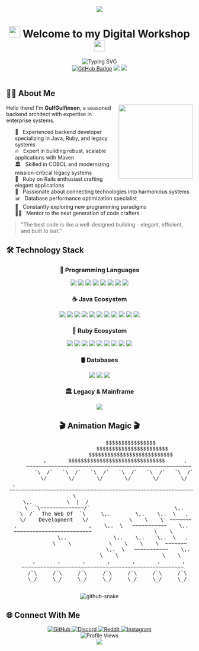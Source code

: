 <!-- HEADER -->
<div align="center">
  <img src="https://capsule-render.vercel.app/api?type=vortex&color=0:3a1c71,50:d76d77,100:ffaf7b&height=300&section=header&text=GulfGulfinson&fontSize=90&animation=fadeIn&fontAlignY=38&desc=Backend%20Engineer%20|%20Code%20Artisan&descAlignY=51&descAlign=62&fontColor=f7f7f7" />
</div>

<!-- WELCOME SECTION -->
<h1 align="center">
  <img src="https://media.giphy.com/media/hvRJCLFzcasrR4ia7z/giphy.gif" width="30">
  Welcome to my Digital Workshop
  <img src="https://media.giphy.com/media/hvRJCLFzcasrR4ia7z/giphy.gif" width="30">
</h1>

<div align="center">
  <img src="https://readme-typing-svg.herokuapp.com?font=Fira+Code&weight=700&size=22&pause=1000&color=FF5E5E&center=true&vCenter=true&random=false&width=600&height=60&lines=Java+Maven+Engineering+Specialist;Enterprise+Architecture+Designer;Ruby+Rails+Systems+Expert;COBOL+Legacy+Guardian" alt="Typing SVG" />
</div>

<div align="center">
  <a href="https://github.com/GulfGulfinson"><img src="https://img.shields.io/github/followers/GulfGulfinson?label=Followers&style=social" alt="GitHub Badge"></a>
  <img src="https://img.shields.io/badge/Status-Coding%20In%20Progress-blue?style=flat-square">
  <img src="https://img.shields.io/badge/JavaEE-Enterprise-red?style=flat-square&logo=java">
</div>

<br>

<!-- ABOUT ME SECTION -->
## 👨‍💻 About Me

<img align="right" src="https://media.giphy.com/media/M9gbBd9nbDrOTu1Mqx/giphy.gif" width="200">

Hello there! I'm **GulfGulfinson**, a seasoned backend architect with expertise in enterprise systems.

<ul style="list-style: none;">
  <li>💼 &nbsp; Experienced backend developer specializing in Java, Ruby, and legacy systems</li>
  <li>🔥 &nbsp; Expert in building robust, scalable applications with Maven</li>
  <li>🏛️ &nbsp; Skilled in COBOL and modernizing mission-critical legacy systems</li>
  <li>💎 &nbsp; Ruby on Rails enthusiast crafting elegant applications</li>
  <li>🔄 &nbsp; Passionate about connecting technologies into harmonious systems</li>
  <li>📊 &nbsp; Database performance optimization specialist</li>
  <li>🧠 &nbsp; Constantly exploring new programming paradigms</li>
  <li>👨‍🏫 &nbsp; Mentor to the next generation of code crafters</li>
</ul>

> "The best code is like a well-designed building - elegant, efficient, and built to last." 

<!-- TECH STACK -->
## 🛠️ Technology Stack

<div align="center">

  ### 🌟 Programming Languages
  <p>
    <img src="https://img.shields.io/badge/java-%23ED8B00.svg?style=for-the-badge&logo=openjdk&logoColor=white" />
    <img src="https://img.shields.io/badge/javascript-%23323330.svg?style=for-the-badge&logo=javascript&logoColor=%23F7DF1E" />
    <img src="https://img.shields.io/badge/python-3670A0?style=for-the-badge&logo=python&logoColor=ffdd54" />
    <img src="https://img.shields.io/badge/ruby-%23CC342D.svg?style=for-the-badge&logo=ruby&logoColor=white" />
    <img src="https://img.shields.io/badge/c++-%2300599C.svg?style=for-the-badge&logo=c%2B%2B&logoColor=white" />
    <img src="https://img.shields.io/badge/COBOL-1572B6?style=for-the-badge" />
    <img src="https://img.shields.io/badge/perl-%2339457E.svg?style=for-the-badge&logo=perl&logoColor=white" />
    <img src="https://img.shields.io/badge/lua-%232C2D72.svg?style=for-the-badge&logo=lua&logoColor=white" />
  </p>

  ### ☕ Java Ecosystem
  <p>
    <img src="https://img.shields.io/badge/Spring-6DB33F?style=for-the-badge&logo=spring&logoColor=white" />
    <img src="https://img.shields.io/badge/Spring_Boot-6DB33F?style=for-the-badge&logo=spring-boot&logoColor=white" />
    <img src="https://img.shields.io/badge/Jakarta_EE-ED8B00?style=for-the-badge&logo=eclipse&logoColor=white" />
    <img src="https://img.shields.io/badge/Hibernate-59666C?style=for-the-badge&logo=Hibernate&logoColor=white" />
    <img src="https://img.shields.io/badge/JPA-ED8B00?style=for-the-badge&logo=openjdk&logoColor=white" />
    <img src="https://img.shields.io/badge/JUnit5-25A162?style=for-the-badge&logo=junit5&logoColor=white" />
    <img src="https://img.shields.io/badge/Mockito-6DB33F?style=for-the-badge" />
    <img src="https://img.shields.io/badge/Apache%20Maven-C71A36?style=for-the-badge&logo=Apache%20Maven&logoColor=white" />
    <img src="https://img.shields.io/badge/JavaFX-ED8B00?style=for-the-badge&logo=openjdk&logoColor=white" />
    <img src="https://img.shields.io/badge/Swing-ED8B00?style=for-the-badge&logo=java&logoColor=white" />
    <img src="https://img.shields.io/badge/Lombok-BC4521?style=for-the-badge" />
  </p>

  ### 💎 Ruby Ecosystem
  <p>
    <img src="https://img.shields.io/badge/Ruby%20on%20Rails-CC0000?style=for-the-badge&logo=ruby-on-rails&logoColor=white" />
    <img src="https://img.shields.io/badge/Minitest-CC342D?style=for-the-badge&logo=ruby&logoColor=white" />
    <img src="https://img.shields.io/badge/Sidekiq-C00?style=for-the-badge&logo=redis&logoColor=white" />
    <img src="https://img.shields.io/badge/RVM-CC342D?style=for-the-badge&logo=ruby&logoColor=white" />
    <img src="https://img.shields.io/badge/rbenv-4B4B4B?style=for-the-badge" />
    <img src="https://img.shields.io/badge/Bundler-CC342D?style=for-the-badge&logo=ruby&logoColor=white" />
    <img src="https://img.shields.io/badge/RuboCop-000000?style=for-the-badge&logo=rubocop&logoColor=white" />
    <img src="https://img.shields.io/badge/Liquid-45CEF7?style=for-the-badge&logo=shopify&logoColor=white" />
    <img src="https://img.shields.io/badge/RubyGems-E9573F?style=for-the-badge&logo=rubygems&logoColor=white" />
  </p>

  ### 🛢️ Databases
  <p>
    <img src="https://img.shields.io/badge/PostgreSQL-316192?style=for-the-badge&logo=postgresql&logoColor=white" />
    <img src="https://img.shields.io/badge/SQLite-07405E?style=for-the-badge&logo=sqlite&logoColor=white" />
    <img src="https://img.shields.io/badge/H2-4169E1?style=for-the-badge" />
  </p>

  ### 🏛️ Legacy & Mainframe
  <p>
    <img src="https://img.shields.io/badge/COBOL-1572B6?style=for-the-badge" />
  </p>
</div>

<!-- ANIMATED ASCII ART -->
<div align="center">
  <h2>🎬 Animation Magic 🎬</h2>
  <pre>
                         $$$$$$$$$$$$$$$$     
                      $$$$$$$$$$$$$$$$$$$$$$$ 
                    $$$$$$$$$$$$$$$$$$$$$$$$$$$
          ,       $$$$$$$$$$$$$$$$$$$$$$$$$$$$$$$      ,
      ~~~~~~~~~~~~~~~~~~~~~~~~~~~~~~~~~~~~~~~~~~~~~~~~~~~~~
         `\  /`   `\  /`   `\  /`   `\  /`   `\  /`   `\  /`
           \/       \/       \/       \/       \/       \/  
  ,                                                            ,
 ~~~~~~~~~~~~~~~~~~~~~~~~~~~~~~~~~~~~~~~~~~~~~~~~~~~~~~~~~~~
                 \                                 
 \,.           \  |  /                             
   \  `\~~~~~~~~~~~~~~/`                           \,.
  `\  /`  The Web Of  `\     \,.        \,.    \,.  \   ,
    \/    Development   \/             \    \    \  ~~~~~~~
  ,                       ,    \,.  \   ~~~~~~~~~~~    \,. 
 ~~~~~~~~~~~~~~~~~~~~~~~~~                    \    \     
               \,.               \,.    \,.    \,.  \   ,
             \    \            \    \    \    \  ~~~~~~~
                                \,.  \   ~~~~~~~~~~~    \,. 
                              \    \              \    \     
      ,       ,       ,       ,       ,       ,       ,
  ~~~~~~~~~~~~~~~~~~~~~~~~~~~~~~~~~~~~~~~~~~~~~~~~~~~~
     /`\     /`\     /`\     /`\     /`\     /`\     /`\
     \_/     \_/     \_/     \_/     \_/     \_/     \_/
  </pre>
</div>

<!-- ANIMATED SNAKE CONTRIBUTION GRAPH -->
<div align="center">
  <picture>
    <source media="(prefers-color-scheme: dark)" srcset="https://github.com/GulfGulfinson/GulfGulfinson/blob/output/github-contribution-grid-snake-dark.svg" />
    <source media="(prefers-color-scheme: light)" srcset="https://github.com/GulfGulfinson/GulfGulfinson/blob/output/github-contribution-grid-snake.svg" />
    <img alt="github-snake" src="https://github.com/GulfGulfinson/GulfGulfinson/blob/output/github-contribution-grid-snake.svg" />
  </picture>
</div>

<!-- CONNECT -->
## 🌐 Connect With Me
<div align="center">
  <a href="https://github.com/GulfGulfinson">
    <img src="https://img.shields.io/badge/GitHub-100000?style=for-the-badge&logo=github&logoColor=white" alt="GitHub" />
  </a>
  <a href="https://discord.com">
    <img src="https://img.shields.io/badge/Discord-5865F2?style=for-the-badge&logo=discord&logoColor=white" alt="Discord" />
  </a>
  <a href="https://reddit.com">
    <img src="https://img.shields.io/badge/Reddit-FF4500?style=for-the-badge&logo=reddit&logoColor=white" alt="Reddit" />
  </a>
  <a href="https://instagram.com">
    <img src="https://img.shields.io/badge/Instagram-E4405F?style=for-the-badge&logo=instagram&logoColor=white" alt="Instagram" />
  </a>
</div>

<!-- PROFILE VIEWS -->
<div align="center">
  <img src="https://komarev.com/ghpvc/?username=GulfGulfinson&style=flat-square&color=ff6b6b" alt="Profile Views" />
</div>

<!-- FOOTER -->
<div align="center">
  <img src="https://capsule-render.vercel.app/api?type=soft&color=0:ff6b6b,50:d76d77,100:3a1c71&height=150&section=footer" />
</div>
